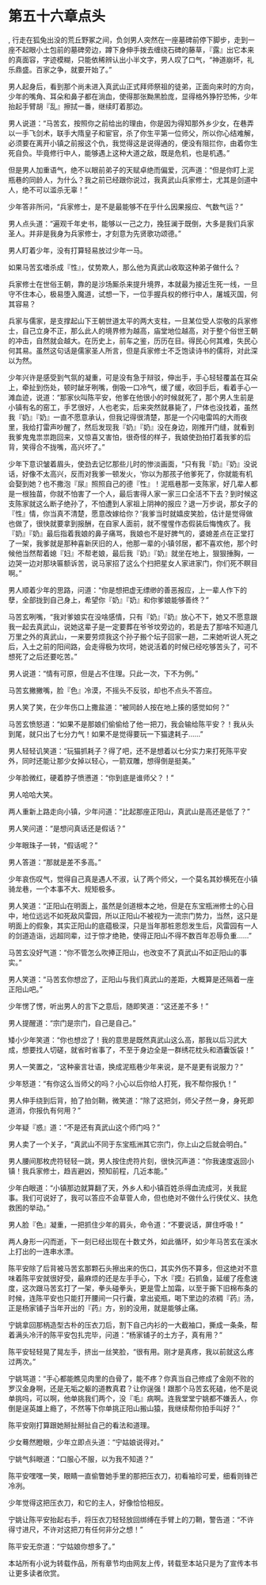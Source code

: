 # 第五十六章点头
,  行走在狐兔出没的荒丘野冢之间，负剑男人突然在一座墓碑前停下脚步，走到一座不起眼小土包前的墓碑旁边，蹲下身伸手拨去缠绕石碑的藤草，『露』出它本来的真面容，字迹模糊，只能依稀辨认出小半文字，男人叹了口气，“神道崩坏，礼乐鼎盛。百家之争，就要开始了。”
   男人起身后，看到那个尚未进入真武山正式拜师祭祖的徒弟，正面向来时的方向，少年的嘴角、耳朵和鼻子都在淌血，使得那张黝黑脸庞，显得格外狰狞恐怖，少年抬起手臂胡『乱』擦拭一番，继续盯着那边。
   男人说道：“马苦玄，按照你之前给出的理由，你是因为得知那外乡少女，在巷弄以一手飞剑术，联手大隋皇子和宦官，杀了你生平第一位师父，所以你心结难解，必须要在离开小镇之前报这个仇，我觉得这是说得通的，便没有阻拦你，由着你生死自负。毕竟修行中人，能够遇上这种大道之敌，既是危机，也是机遇。”
   但是男人加重语气，绝不以眼前弟子的天赋卓绝而偏爱，沉声道：“但是你盯上泥瓶巷的同龄人，为什么？我之前已经跟你说过，我真武山兵家修士，尤其是剑道中人，绝不可以滥杀无辜！”
   少年答非所问，“兵家修士，是不是最能够不在乎什么因果报应、气数气运？”
   男人点头道：“遍观千年史书，能够以一己之力，挽狂澜于既倒，大多是我们兵家圣人。并非是我身为兵家修士，才刻意为先贤歌功颂德。”
   男人盯着少年，没有打算轻易放过少年一马。
   如果马苦玄嗜杀成『性』，仗势欺人，那么他为真武山收取这种弟子做什么？
   兵家修士在世俗王朝，靠的是沙场厮杀来提升境界，本就最为接近生死一线，一旦守不住本心，极易堕入魔道，试想一下，一位手握兵权的修行中人，屠城灭国，何其容易？
   兵家与儒家，是支撑起山下王朝世道太平的两大支柱，一旦某位受人崇敬的兵家修士，自己立身不正，那么此人的境界修为越高，庙堂地位越高，对于整个俗世王朝的冲击，自然就会越大。在历史上，前车之鉴，历历在目。得民心何其难，失民心何其易。虽然这句话是儒家圣人所言，但是兵家修士不乏饱读诗书的儒将，对此深以为然。
   少年兴许是感受到气氛的凝重，可是没有急于辩驳，伸出手，手心轻轻覆盖在耳朵上，牵扯到伤处，顿时龇牙咧嘴，倒吸一口冷气，缓了缓，收回手后，看着手心一滩血迹，说道：“那家伙叫陈平安，他爹在他很小的时候就死了，那个男人生前是小镇有名的窑工，手艺很好，人也老实，后来突然就暴毙了，尸体也没找着，虽然我『奶』『奶』一直不愿意承认，但我记得很清楚，那是一个闪电雷鸣的大雨夜里，我给打雷声吵醒了，然后发现我『奶』『奶』没在身边，刚推开门缝，就看到我爹鬼鬼祟祟跑回来，又惊喜又害怕，很奇怪的样子，我娘使劲拍打着我爹的后背，笑得合不拢嘴，高兴坏了。”
   少年下意识皱着眉头，使劲去记忆那些儿时的惨淡画面，“只有我『奶』『奶』没说话，好像不太高兴，反而对我爹一顿发火，‘你以为那孩子他爹死了，你就能有机会娶到她？也不撒泡『尿』照照自己的德『性』！泥瓶巷那一支陈家，好几辈人都是一根独苗，你就不怕害了一个人，最后害得人家一家三口全活不下去？到时候这支陈家就这么断子绝孙了，不怕遭到人家祖上阴神的报应？退一万步说，那女子的『性』情，你当真不清楚，愿意改嫁给你？’我爹当时就嬉皮笑脸，估计是觉得做也做了，很快就要拿到报酬，在自家人面前，就不惺惺作态假装后悔愧疚了。我『奶』『奶』最后指着我娘的鼻子痛骂，我娘也不是好脾气的，婆媳差点在正堂打了一架，我爹就是那种喜新厌旧的人，他那一辈的小镇邻居，都不喜欢他，那个时候他当然帮着媳『妇』不帮老娘，最后我『奶』『奶』就坐在地上，狠狠捶胸，一边哭一边对那块匾额诉苦，说马家招了这么个扫把星女人家进家门，你们死不瞑目啊。”
   男人顺着少年的思路，问道：“你是想把虚无缥缈的善恶报应，上一辈人作下的孽，全部拢到自己身上，希望你『奶』『奶』和你爹娘能够善终？”
   马苦玄咧嘴，“我对爹娘实在没啥感情，只有『奶』『奶』放心不下，她又不愿意跟我一起去真武山，说她这辈子是一定要葬在爷爷坟旁边的，若是去了那啥不知道几万里之外的真武山，一来要劳烦我这个孙子搬个坛子回家一趟，二来她听说人死之后，入土之前的阳间路，会走得极为坎坷，她说活着的时候已经吃够苦头了，可不想死了之后还要吃苦。”
   男人说道：“情有可原，但是占不住理。只此一次，下不为例。”
   马苦玄撇撇嘴，脸『色』冷漠，不摇头不反驳，却也不点头不答应。
   男人笑了笑，在少年伤口上撒盐道：“被同龄人按在地上揍的感觉如何？”
   马苦玄愤怒道：“如果不是那娘们偷偷给了他一把刀，我会输给陈平安？！我从头到尾，就只出了七分力气！如果不是觉得要玩一下猫逮耗子……”
   男人轻轻讥笑道：“玩猫抓耗子？得了吧，还不是想着以七分实力来打死陈平安外，同时还能让那少女掉以轻心，一箭双雕，想得倒是挺美。”
   少年脸微红，硬着脖子愤懑道：“你到底是谁师父？！”
   男人哈哈大笑。
   两人重新上路走向小镇，少年问道：“比起那座正阳山，真武山是高还是低了？”
   男人笑问道：“是想问真话还是假话？”
   少年眼珠子一转，“假话呢？”
   男人答道：“那就是差不多高。”
   少年哀伤叹气，觉得自己真是遇人不淑，认了两个师父，一个莫名其妙横死在小镇骑龙巷，一个本事不大、规矩极多。
   男人笑道：“正阳山在明面上，虽然是剑道根本之地，但是在东宝瓶洲修士的心目中，地位远远不如死敌风雷园，所以正阳山不被视为一流宗门势力，当然，这只是明面上的假象，其实正阳山的底蕴极深，只是当年那桩恩怨发生后，风雷园有一人的剑道造诣，远超同辈，过于惊才绝艳，使得正阳山不得不数百年忍辱负重……”
   马苦玄没好气道：“你不管怎么吹捧正阳山，也改变不了真武山不如正阳山的事实。”
   男人笑道：“马苦玄你想岔了，正阳山与我们真武山的差距，大概算是还隔着一座正阳山吧。”
   少年愣了愣，听出男人的言下之意后，随即笑道：“这还差不多！”
   男人提醒道：“宗门是宗门，自己是自己。”
   矮小少年笑道：“你也想岔了！我的意思是既然真武山这么高，那我以后习武大成，想要找人切磋，就省时省事了，不至于身边全是一群绣花枕头和酒囊饭袋！”
   男人一笑置之，“这种豪言壮语，换成泥瓶巷少年来说，是不是更有说服力？”
   少年怒道：“有你这么当师父的吗？小心以后你给人打死，我不帮你报仇！”
   男人伸手绕到后背，拍了拍剑鞘，微笑道：“除了这把剑，师父孑然一身，身死即道消，你报仇有何用？”
   少年疑『惑』道：“不是还有真武山这个师门吗？”
   男人卖了一个关子，“真武山不同于东宝瓶洲其它宗门，你上山之后就会明白。”
   男人腰间那枚虎符轻轻一跳，男人按住虎符片刻，很快沉声道：“你我速度返回小镇！我兵家修士，趋吉避凶，预知前程，几近本能。”
   少年白眼道：“小镇那边就算翻了天，外乡人和小镇百姓杀得血流成河，关我屁事。我们可说好了，我可以答应不会草菅人命，但也绝对不做什么行侠仗义、扶危救困的举动。”
   男人脸『色』凝重，一把抓住少年的肩头，命令道：“不要说话，屏住呼吸！”
   两人身形一闪而逝，下一刻已经出现在十数丈外，如此循环，如少年马苦玄在溪水上打出的一连串水漂。
   陈平安除了后背被马苦玄那颗石头擦出来的伤口，其实外伤不算多，但这绝对不意味着陈平安就很好受，最麻烦的还是左手手心，下水『摸』石抓鱼，延缓了痊愈速度，这次跟马苦玄打了一架，拳头碰拳头，更是雪上加霜，以至于撕下旧棉布条的时候，连陈平安也只能打开腰间一只行囊，拿出瓷瓶，喝下里边的浓稠『药』汤，正是杨家铺子当年开出的『药』方，别的没用，就是能够止痛。
   宁姚拿回那柄造型古朴的压衣刀后，割下自己内衫的一大截袖口，撕成一条条，帮着满头冷汗的陈平安包扎完毕，问道：“杨家铺子的土方子，真有用？”
   陈平安轻轻晃了晃左手，挤出一丝笑脸，“很有用。刚才是真疼，我以前就这么疼过两次。”
   宁姚骂道：“手心都能瞧见肉里的白骨了，能不疼？你真当自己修成了金刚不败的罗汉金身啊，还是无垢之躯的道教真君？让你逞强！跟那个马苦玄死磕，他不是说单挑吗，可以啊，他单挑我们两个，没『毛』病啊。连我堂堂宁姚都不嫌丢人，你倒是逞英雄上瘾了，不然等下你单挑正阳山搬山猿，我继续帮你拍手叫好？”
   陈平安刚打算跟她掰扯掰扯自己的看法和道理。
   少女蓦然瞪眼，少年立即点头道：“宁姑娘说得对。”
   宁姚气斜眼道：“口服心不服，以为我不知道？”
   陈平安嘿嘿一笑，眼睛一直偷瞥她手里的那把压衣刀，初看袖珍可爱，细看则锋芒冷冽。
   少年觉得这把压衣刀，和它的主人，好像恰恰相反。
   宁姚让陈平安抬起右手，将压衣刀轻轻放回绑缚在手臂上的刀鞘，警告道：“不许得寸进尺，不许对这把刀有任何非分之想！”
   陈平安无奈道：“宁姑娘你想多了。”
  本站所有小说为转载作品，所有章节均由网友上传，转载至本站只是为了宣传本书让更多读者欣赏。